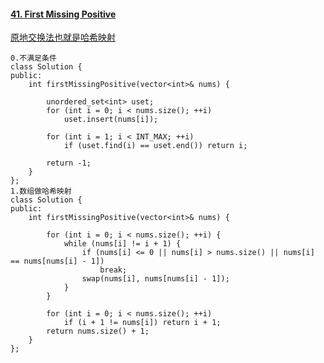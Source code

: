 #### [41. First Missing Positive](https://leetcode-cn.com/problems/first-missing-positive/)

[原地交换法也就是哈希映射](https://leetcode-cn.com/problems/shu-zu-zhong-zhong-fu-de-shu-zi-lcof/solution/mian-shi-ti-03-shu-zu-zhong-zhong-fu-de-shu-zi-yua/)

```
0.不满足条件
class Solution {
public:
    int firstMissingPositive(vector<int>& nums) {

        unordered_set<int> uset;
        for (int i = 0; i < nums.size(); ++i)
            uset.insert(nums[i]);

        for (int i = 1; i < INT_MAX; ++i)
            if (uset.find(i) == uset.end()) return i;

        return -1;
    }
};
1.数组做哈希映射
class Solution {
public:
    int firstMissingPositive(vector<int>& nums) {

        for (int i = 0; i < nums.size(); ++i) {
            while (nums[i] != i + 1) {
                if (nums[i] <= 0 || nums[i] > nums.size() || nums[i] == nums[nums[i] - 1])
                    break;
                swap(nums[i], nums[nums[i] - 1]);
            }
        }

        for (int i = 0; i < nums.size(); ++i) 
            if (i + 1 != nums[i]) return i + 1;
        return nums.size() + 1;
    }
};
```





